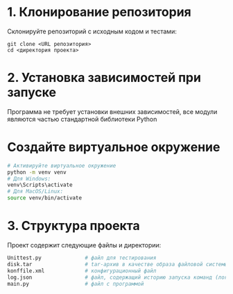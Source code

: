# 1. Клонирование репозитория

Склонируйте репозиторий с исходным кодом и тестами:

```
git clone <URL репозитория>
cd <директория проекта>
```

# 2. Установка зависимостей при запуске
Программа не требует установки внешних зависимостей, все модули являются частью стандартной библиотеки Python

# Создайте виртуальное окружение

```bash
# Активируйте виртуальное окружение
python -m venv venv
# Для Windows:
venv\Scripts\activate
# Для MacOS/Linux:
source venv/bin/activate
```


# 3. Структура проекта
Проект содержит следующие файлы и директории:
```bash
Unittest.py              # файл для тестирования
disk.tar                 # tar-архив в качестве образа файловой системы
konffile.xml             # конфигурационный файл 
log.json                 # файл, содержащий историю запуска команд (логирование)
main.py                  # файл с программой
```
